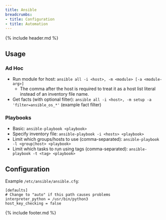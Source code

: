 ```yaml
---
title: Ansible
breadcrumbs:
- title: Configuration
- title: Automation
---
```

{% include header.md %}

## Usage

### Ad Hoc

- Run module for host: `ansible all -i <host>, -m <module> [-a <module-arg>]`
    - The comma after the host is required to treat it as a host list literal instead of an inventory file name.
- Get facts (with optional filter): `ansible all -i <host>, -m setup -a 'filter=ansible_os_*'` (example fact filter)

### Playbooks

- Basic: `ansible-playbook <playbook>`
- Specify inventory file: `ansible-playbook -i <hosts> <playbook>`
- Limit which groups/hosts to use (comma-separated): `ansible-playbook -l <group|host> <playbook>`
- Limit which tasks to run using tags (comma-separated): `ansible-playbook -t <tag> <playbook>`

## Configuration

Example `/etc/ansible/ansible.cfg`:

```
[defaults]
# Change to "auto" if this path causes problems
interpreter_python = /usr/bin/python3
host_key_checking = false
```

{% include footer.md %}
